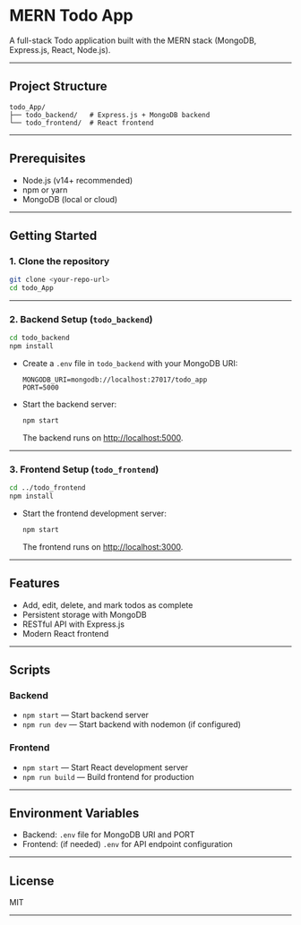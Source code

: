 # MERN Todo App

A full-stack Todo application built with the MERN stack (MongoDB, Express.js, React, Node.js).

---

## Project Structure

```
todo_App/
├── todo_backend/   # Express.js + MongoDB backend
└── todo_frontend/  # React frontend
```

---

## Prerequisites

- Node.js (v14+ recommended)
- npm or yarn
- MongoDB (local or cloud)

---

## Getting Started

### 1. Clone the repository

```bash
git clone <your-repo-url>
cd todo_App
```

---

### 2. Backend Setup (`todo_backend`)

```bash
cd todo_backend
npm install
```

- Create a `.env` file in `todo_backend` with your MongoDB URI:
  ```
  MONGODB_URI=mongodb://localhost:27017/todo_app
  PORT=5000
  ```

- Start the backend server:
  ```bash
  npm start
  ```
  The backend runs on [http://localhost:5000](http://localhost:5000).

---

### 3. Frontend Setup (`todo_frontend`)

```bash
cd ../todo_frontend
npm install
```

- Start the frontend development server:
  ```bash
  npm start
  ```
  The frontend runs on [http://localhost:3000](http://localhost:3000).

---

## Features

- Add, edit, delete, and mark todos as complete
- Persistent storage with MongoDB
- RESTful API with Express.js
- Modern React frontend

---

## Scripts

### Backend

- `npm start` — Start backend server
- `npm run dev` — Start backend with nodemon (if configured)

### Frontend

- `npm start` — Start React development server
- `npm run build` — Build frontend for production

---

## Environment Variables

- Backend: `.env` file for MongoDB URI and PORT
- Frontend: (if needed) `.env` for API endpoint configuration

---

## License

MIT

---

##
